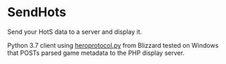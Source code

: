 # SendHots
Send your HotS data to a server and display it.

Python 3.7 client using [heroprotocol.py](https://github.com/blizzard/heroprotocol) from Blizzard tested on Windows that POSTs parsed game metadata to the PHP display server.
